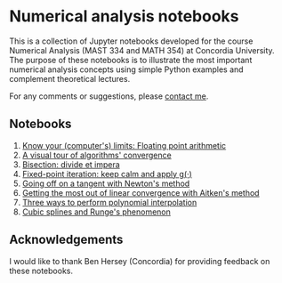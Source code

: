 # Numerical analysis notebooks
This is a collection of Jupyter notebooks developed for the course Numerical Analysis (MAST 334 and MATH 354) at Concordia University. The purpose of these notebooks is to illustrate the most important numerical analysis concepts using simple Python examples and complement theoretical lectures.

For any comments or suggestions, please [contact me](mailto:simone.brugiapaglia@concordia.ca).

## Notebooks

1. [Know your (computer's) limits: Floating point arithmetic](https://github.com/simone-brugiapaglia/numerical-analysis-notebooks/blob/main/01_floating_point.ipynb)
2. [A visual tour of algorithms' convergence](https://github.com/simone-brugiapaglia/numerical-analysis-notebooks/blob/main/02_convergence.ipynb)
3. [Bisection: divide et impera](https://github.com/simone-brugiapaglia/numerical-analysis-notebooks/blob/main/03_bisection.ipynb)
4. [Fixed-point iteration: keep calm and apply g(·)](https://github.com/simone-brugiapaglia/numerical-analysis-notebooks/blob/main/04_fixed_point.ipynb)
5. [Going off on a tangent with Newton's method](https://github.com/simone-brugiapaglia/numerical-analysis-notebooks/blob/main/05_Newton.ipynb)
6. [Getting the most out of linear convergence with Aitken's method](https://github.com/simone-brugiapaglia/numerical-analysis-notebooks/blob/main/06_Aitken.ipynb)
7. [Three ways to perform polynomial interpolation](https://github.com/simone-brugiapaglia/numerical-analysis-notebooks/blob/main/07_interpolation.ipynb)
8. [Cubic splines and Runge's phenomenon](https://github.com/simone-brugiapaglia/numerical-analysis-notebooks/blob/main/08_Splines.ipynb)

## Acknowledgements

I would like to thank Ben Hersey (Concordia) for providing feedback on these notebooks.
